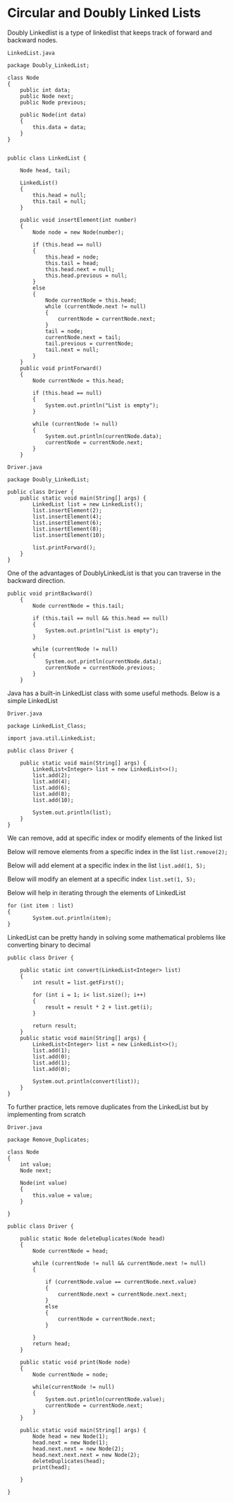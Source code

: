 # Circular and Doubly Linked Lists

Doubly Linkedlist is a type of linkedlist that keeps track of forward and backward nodes.

`LinkedList.java`

```
package Doubly_LinkedList;

class Node
{
    public int data;
    public Node next;
    public Node previous;

    public Node(int data)
    {
        this.data = data;
    }
}


public class LinkedList {

    Node head, tail;

    LinkedList()
    {
        this.head = null;
        this.tail = null;
    }

    public void insertElement(int number)
    {
        Node node = new Node(number);

        if (this.head == null)
        {
            this.head = node;
            this.tail = head;
            this.head.next = null;
            this.head.previous = null;
        }
        else
        {
            Node currentNode = this.head;
            while (currentNode.next != null)
            {
                currentNode = currentNode.next;
            }
            tail = node;
            currentNode.next = tail;
            tail.previous = currentNode;
            tail.next = null;       
        }
    }
    public void printForward()
    {
        Node currentNode = this.head;

        if (this.head == null)
        {
            System.out.println("List is empty");
        }

        while (currentNode != null)
        {
            System.out.println(currentNode.data);
            currentNode = currentNode.next;
        }
    }
```

`Driver.java`
```
package Doubly_LinkedList;

public class Driver {
    public static void main(String[] args) {
        LinkedList list = new LinkedList();
        list.insertElement(2);
        list.insertElement(4);
        list.insertElement(6);
        list.insertElement(8);
        list.insertElement(10);

        list.printForward();
    }
}
```

One of the advantages of DoublyLinkedList is that you can traverse in the backward direction.
```
public void printBackward()
    {
        Node currentNode = this.tail;

        if (this.tail == null && this.head == null)
        {
            System.out.println("List is empty");
        }

        while (currentNode != null)
        {
            System.out.println(currentNode.data);
            currentNode = currentNode.previous;
        }
    }
```

Java has a built-in LinkedList class with some useful methods. Below is a simple LinkedList

`Driver.java`
```
package LinkedList_Class;

import java.util.LinkedList;

public class Driver {
    
    public static void main(String[] args) {
        LinkedList<Integer> list = new LinkedList<>();
        list.add(2);
        list.add(4);
        list.add(6);
        list.add(8);
        list.add(10);

        System.out.println(list);
    }
}
```
We can remove, add at specific index or modify elements of the linked list

Below will remove elements from a specific index in the list
`list.remove(2);`

Below will add element at a specific index in the list
`list.add(1, 5);`

Below will modify an element at a specific index
`list.set(1, 5);`

Below will help in iterating through the elements of LinkedList
```
for (int item : list)
{
        System.out.println(item);
}
```
LinkedList can be pretty handy in solving some mathematical problems like converting binary to decimal
```
public class Driver {

    public static int convert(LinkedList<Integer> list)
    {
        int result = list.getFirst();

        for (int i = 1; i< list.size(); i++)
        {
            result = result * 2 + list.get(i);
        }
        
        return result;
    }
    public static void main(String[] args) {
        LinkedList<Integer> list = new LinkedList<>();
        list.add(1);
        list.add(0);
        list.add(1);
        list.add(0);

        System.out.println(convert(list));
    }
}
```
To further practice, lets remove duplicates from the LinkedList but by implementing from scratch

`Driver.java`
```
package Remove_Duplicates;

class Node
{
    int value;
    Node next;

    Node(int value)
    {
        this.value = value;
    }

}

public class Driver {

    public static Node deleteDuplicates(Node head)
    {
        Node currentNode = head;

        while (currentNode != null && currentNode.next != null)
        {

            if (currentNode.value == currentNode.next.value)
            {
                currentNode.next = currentNode.next.next;
            }
            else
            {
                currentNode = currentNode.next;
            }

        }
        return head;
    }

    public static void print(Node node)
    {
        Node currentNode = node;

        while(currentNode != null)
        {
            System.out.println(currentNode.value);
            currentNode = currentNode.next;
        }
    }

    public static void main(String[] args) {
        Node head = new Node(1);
        head.next = new Node(1);
        head.next.next = new Node(2);
        head.next.next.next = new Node(2);
        deleteDuplicates(head);
        print(head);
        
    }
    
}
```